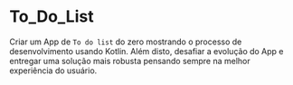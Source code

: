 # To_Do_List
Criar um App de `To do list` do zero mostrando o processo de desenvolvimento usando Kotlin. Além disto, desafiar a evolução do App e entregar uma solução mais robusta pensando sempre na melhor experiência do usuário.
